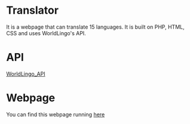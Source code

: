# Translator
It is a webpage that can translate 15 languages. It is built on PHP, HTML, CSS and uses WorldLingo's API. 

# API
[WorldLingo_API](http://www.worldlingo.com/en/products/worldlingo_api.html)

# Webpage
You can find this webpage running [here](http://www.vinayak.16mb.com/translator)

